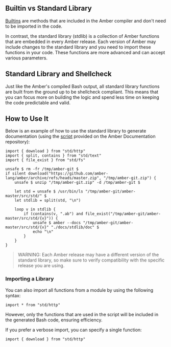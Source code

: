 ## Builtin vs Standard Library

[Builtins](/advanced_syntax/builtins) are methods that are included in the Amber compiler and don't need to be imported in the code.

In contrast, the standard library (stdlib) is a collection of Amber functions that are embedded in every Amber release. Each version of Amber may include changes to the standard library and you need to import these functions in your code. These functions are more advanced and can accept various parameters.

## Standard Library and Shellcheck

Just like the Amber's compiled Bash output, all standard library functions are built from the ground up to be shellcheck compliant. This means that you can focus more on building the logic and spend less time on keeping the code predictable and valid.

## How to Use It

Below is an example of how to use the standard library to generate documentation (using the [script](https://github.com/amber-lang/amber-docs/sync-stdlib-doc.ab) provided on the Amber Documentation repository):

```ab
import { download } from "std/http"
import { split, contains } from "std/text"
import { file_exist } from "std/fs"

unsafe $ rm -fr /tmp/amber-git $
if silent download("https://github.com/amber-lang/amber/archive/refs/heads/master.zip", "/tmp/amber-git.zip") {
    unsafe $ unzip "/tmp/amber-git.zip" -d /tmp/amber-git $

    let std = unsafe $ /usr/bin/ls "/tmp/amber-git/amber-master/src/std/" $
    let stdlib = split(std, "\n")

    loop v in stdlib {
        if (contains(v, ".ab") and file_exist("/tmp/amber-git/amber-master/src/std/{v}")) {
            unsafe $ amber --docs "/tmp/amber-git/amber-master/src/std/{v}" "./docs/stdlib/doc" $
            echo "\n"
        }
    }
}
```

> WARNING: Each Amber release may have a different version of the standard library, so make sure to verify compatibility with the specific release you are using.

### Importing a Library

You can also import all functions from a module by using the following syntax:

```ab
import * from "std/http"
```

However, only the functions that are used in the script will be included in the generated Bash code, ensuring efficiency.

If you prefer a verbose import, you can specify a single function:

```ab
import { download } from "std/http"
```

